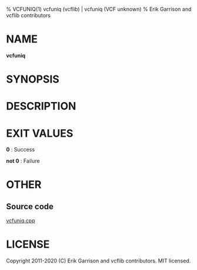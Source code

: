 % VCFUNIQ(1) vcfuniq (vcflib) | vcfuniq (VCF unknown)
% Erik Garrison and vcflib contributors

# NAME

**vcfuniq**

# SYNOPSIS



# DESCRIPTION







# EXIT VALUES

**0**
: Success

**not 0**
: Failure

# OTHER

## Source code

[vcfuniq.cpp](https://github.com/vcflib/vcflib/blob/master/src/vcfuniq.cpp)

# LICENSE

Copyright 2011-2020 (C) Erik Garrison and vcflib contributors. MIT licensed.

<!--
  Created with ./scripts/bin2md.rb scripts/bin2md-template.erb
-->
